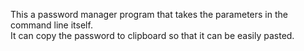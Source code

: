 This a password manager program that takes the parameters in the command line itself.\
It can copy the password to clipboard so that it can be easily pasted.
